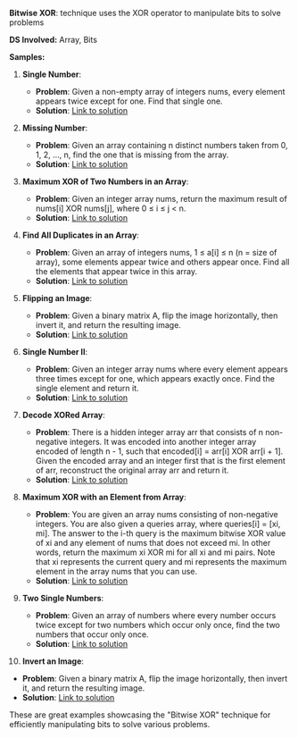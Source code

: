 **Bitwise XOR**: technique uses the XOR operator to manipulate bits to solve problems

**DS Involved:** Array, Bits

**Samples:**

1. **Single Number**:
   - **Problem**: Given a non-empty array of integers nums, every element appears twice except for one. Find that single one.
   - **Solution**: [Link to solution](https://leetcode.com/problems/single-number/)

2. **Missing Number**:
   - **Problem**: Given an array containing n distinct numbers taken from 0, 1, 2, ..., n, find the one that is missing from the array.
   - **Solution**: [Link to solution](https://leetcode.com/problems/missing-number/)

3. **Maximum XOR of Two Numbers in an Array**:
   - **Problem**: Given an integer array nums, return the maximum result of nums[i] XOR nums[j], where 0 ≤ i ≤ j < n.
   - **Solution**: [Link to solution](https://leetcode.com/problems/maximum-xor-of-two-numbers-in-an-array/)

4. **Find All Duplicates in an Array**:
   - **Problem**: Given an array of integers nums, 1 ≤ a[i] ≤ n (n = size of array), some elements appear twice and others appear once. Find all the elements that appear twice in this array.
   - **Solution**: [Link to solution](https://leetcode.com/problems/find-all-duplicates-in-an-array/)

5. **Flipping an Image**:
   - **Problem**: Given a binary matrix A, flip the image horizontally, then invert it, and return the resulting image.
   - **Solution**: [Link to solution](https://leetcode.com/problems/flipping-an-image/)

6. **Single Number II**:
   - **Problem**: Given an integer array nums where every element appears three times except for one, which appears exactly once. Find the single element and return it.
   - **Solution**: [Link to solution](https://leetcode.com/problems/single-number-ii/)

7. **Decode XORed Array**:
   - **Problem**: There is a hidden integer array arr that consists of n non-negative integers. It was encoded into another integer array encoded of length n - 1, such that encoded[i] = arr[i] XOR arr[i + 1]. Given the encoded array and an integer first that is the first element of arr, reconstruct the original array arr and return it.
   - **Solution**: [Link to solution](https://leetcode.com/problems/decode-xored-array/)

8. **Maximum XOR with an Element from Array**:
   - **Problem**: You are given an array nums consisting of non-negative integers. You are also given a queries array, where queries[i] = [xi, mi]. The answer to the i-th query is the maximum bitwise XOR value of xi and any element of nums that does not exceed mi. In other words, return the maximum xi XOR mi for all xi and mi pairs. Note that xi represents the current query and mi represents the maximum element in the array nums that you can use.
   - **Solution**: [Link to solution](https://leetcode.com/problems/maximum-xor-with-an-element-from-array/)

9. **Two Single Numbers**:
   - **Problem**: Given an array of numbers where every number occurs twice except for two numbers which occur only once, find the two numbers that occur only once.
   - **Solution**: [Link to solution](https://leetcode.com/problems/single-number-iii/)

10. **Invert an Image**:
   - **Problem**: Given a binary matrix A, flip the image horizontally, then invert it, and return the resulting image.
   - **Solution**: [Link to solution](https://leetcode.com/problems/flipping-an-image/)

These are great examples showcasing the "Bitwise XOR" technique for efficiently manipulating bits to solve various problems.
